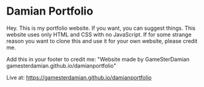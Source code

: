 # Damian Portfolio

Hey. This is my portfolio website. If you want, you can suggest things. This website uses only HTML and CSS with no JavaScript. If for some strange reason you want to clone this and use it for your own website, please credit me.


Add this in your footer to credit me:
"Website made by GameSterDamian
gamesterdamian.github.io/damianportfolio"

Live at: https://gamesterdamian.github.io/damianportfolio
